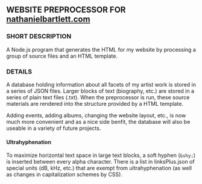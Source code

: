 ## WEBSITE PREPROCESSOR FOR [nathanielbartlett.com](http://nathanielbartlett.com)
### SHORT DESCRIPTION
A Node.js program that generates the HTML for my website by processing a group of source files and an HTML template.
### DETAILS
A database holding information about all facets of my artist work is stored in a series of JSON files. Larger blocks of text (biography, etc.) are stored in a series of plain text files (.txt). When the preprocessor is run, these source materials are rendered into the structure provided by a HTML template.

Adding events, adding albums, changing the website layout, etc., is now much more convenient and as a nice side benfit, the database will also be useable in a variety of future projects.
#### Ultrahyphenation
To maximize horizontal text space in large text blocks, a soft hyphen (`&shy;`) is inserted between every alpha character. There is a list in linksPlus.json of special units (dB, kHz, etc.) that are exempt from ultrahyphenation (as well as changes in capitalization schemes by CSS).
